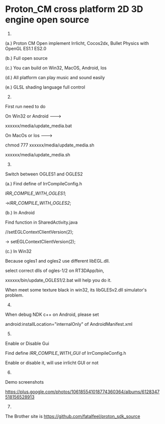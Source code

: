 Proton_CM cross platform 2D 3D engine open source
=================
1.

(a.)
Proton CM Open implement Irrlicht, Cocos2dx, Bullet Physics with OpenGL ES1.1 ES2.0

(b.)
Full open source

(c.)
You can build on Win32, MacOS, Android, Ios

(d.)
All platform can play music and sound easily

(e.)
GLSL shading language full control

2.

First run need to do

On Win32 or Android --->

xxxxxx/media/update_media.bat

On MacOs or Ios --->

chmod 777 xxxxxx/media/update_media.sh

xxxxxx/media/update_media.sh

3.

Switch between OGLES1 and OGLES2

(a.) Find define of IrrCompileConfig.h

_IRR_COMPILE_WITH_OGLES1_;

->_IRR_COMPILE_WITH_OGLES2_;

(b.) In Android

Find function in SharedActivity.java

//setEGLContextClientVersion(2); 

-> setEGLContextClientVersion(2);

(c.) In Win32

Because ogles1 and ogles2 use different libEGL.dll.

select correct dlls of ogles-1/2 on RT3DApp/bin,

xxxxxx/bin/update_OGLES1/2.bat will help you do it.

When meet some texture black in win32, its libGLESv2.dll simulator's problem.

4.
When debug NDK c++ on Android, please set

android:installLocation="internalOnly" of AndroidManifest.xml

5.
Enable or Disable Gui

Find define _IRR_COMPILE_WITH_GUI_ of IrrCompileConfig.h

Enable or disable it, will use irrlicht GUI or not

6.
Demo screenshots

https://plus.google.com/photos/106185541018774360364/albums/6128347518156528913

7.

The Brother site is https://github.com/fatalfeel/proton_sdk_source